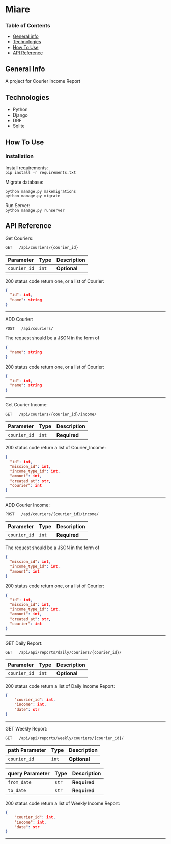 # Miare

### Table of Contents

- [General info](#general-info)
- [Technologies](#technologies)
- [How To Use](#how-to-use)
- [API Reference](#api-reference)

## General Info

A project for Courier Income Report

## Technologies

- Python
- Django
- DRF
- Sqlite

## How To Use

### Installation

Install requirements:\
`pip install -r requirements.txt`

Migrate database:
```
python manage.py makemigrations
python manage.py migrate
```

Run Server:\
`python manage.py runserver`

## API Reference

Get Couriers:

```http
GET   /api/couriers/{courier_id}
```

| Parameter | Type | Description |
| :--- | :--- | :--- |
| `courier_id` | `int` | **Optional** |

200 status code return one, or a list of Courier:

```json
{
  "id": int,
  "name": string
}
```

---

ADD Courier:

```http
POST   /api/couriers/
```

The request should be a JSON in the form of

```json
{
  "name": string
}
```

200 status code return one, or a list of Courier:

```json
{
  "id": int,
  "name": string
}
```

---

Get Courier Income:

```http
GET   /api/couriers/{courier_id}/income/
```

| Parameter | Type | Description |
| :--- | :--- | :--- |
| `courier_id` | `int` | **Required** |

200 status code return a list of Courier_Income:

```json
{
  "id": int,
  "mission_id": int,
  "income_type_id": int,
  "amount": int,
  "created_at": str,
  "courier": int
}
```

---

ADD Courier Income:

```http
POST   /api/couriers/{courier_id}/income/
```

| Parameter | Type | Description |
| :--- | :--- | :--- |
| `courier_id` | `int` | **Required** |

The request should be a JSON in the form of

```json
{
  "mission_id": int,
  "income_type_id": int,
  "amount": int
}
```

200 status code return one, or a list of Courier:

```json
{
  "id": int,
  "mission_id": int,
  "income_type_id": int,
  "amount": int,
  "created_at": str,
  "courier": int
}
```

---


GET Daily Report:

```http
GET   /api/api/reports/daily/couriers/{courier_id}/
```

| Parameter | Type | Description |
| :--- | :--- | :--- |
| `courier_id` | `int` | **Optional** |

200 status code return a list of Daily Income Report:

```json
{
    "courier_id": int,
    "income": int,
    "date": str
}
```

---

GET Weekly Report:

```http
GET   /api/api/reports/weekly/couriers/{courier_id}/
```

| path Parameter | Type | Description |
| :--- | :--- | :--- |
| `courier_id` | `int` | **Optional** |

| query Parameter | Type | Description |
| :--- | :--- | :--- |
| `from_date` | `str` | **Required** |
| `to_date` | `str` | **Required** |


200 status code return a list of Weekly Income Report:

```json
{
    "courier_id": int,
    "income": int,
    "date": str
}
```

---